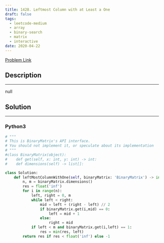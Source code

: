 ```yaml
---
title: 1428. Leftmost Column with at Least a One
draft: false
tags: 
  - leetcode-medium
  - array
  - binary-search
  - matrix
  - interactive
date: 2020-04-22
---
```


[Problem Link](https://leetcode.com/problems/leftmost-column-with-at-least-a-one/)

## Description

---
null

## Solution

---
### Python3
``` py title='leftmost-column-with-at-least-a-one'
# """
# This is BinaryMatrix's API interface.
# You should not implement it, or speculate about its implementation
# """
#class BinaryMatrix(object):
#    def get(self, x: int, y: int) -> int:
#    def dimensions(self) -> list[]:

class Solution:
    def leftMostColumnWithOne(self, binaryMatrix: 'BinaryMatrix') -> int:
        n, m = binaryMatrix.dimensions()
        res = float('inf')
        for i in range(n):
            left, right = 0, m
            while left < right:
                mid = left + (right - left) // 2
                if binaryMatrix.get(i,mid) == 0:
                    left = mid + 1
                else:
                    right = mid
            if left < m and binaryMatrix.get(i,left) == 1:
                res = min(res, left)
        return res if res < float('inf') else -1
```

